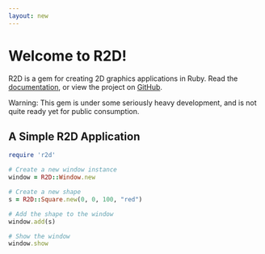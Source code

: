 ```yaml
---
layout: new
---
```


# Welcome to R2D!

R2D is a gem for creating 2D graphics applications in Ruby. Read the [documentation](/docs), or view the project on [GitHub](https://github.com/blacktm/r2d).

<span class="warning"></span> Warning: This gem is under some seriously heavy development, and is not quite ready yet for public consumption.

## A Simple R2D Application

```ruby
require 'r2d'

# Create a new window instance
window = R2D::Window.new

# Create a new shape
s = R2D::Square.new(0, 0, 100, "red")

# Add the shape to the window
window.add(s)

# Show the window
window.show
```

<!--
Aenean lacinia bibendum nulla sed consectetur. Nulla vitae elit libero, a pharetra augue. Vivamus sagittis lacus vel augue laoreet rutrum faucibus dolor auctor. Cras mattis consectetur purus sit amet fermentum. Aenean eu leo quam. Pellentesque ornare sem lacinia quam venenatis vestibulum.

![Challenges](http://learnruby.s3.amazonaws.com/3_final.png)

Duis mollis, est non commodo luctus, nisi erat porttitor ligula, eget lacinia odio sem nec elit.

![Snake Project](http://learnruby.s3.amazonaws.com/4_final.png)

Vivamus sagittis lacus vel augue laoreet rutrum faucibus dolor auctor.

![Fishes Project](http://learnruby.s3.amazonaws.com/5_final.png)

Nullam id dolor id nibh ultricies vehicula ut id elit.

![Side-Scroller Project](http://learnruby.s3.amazonaws.com/6_final.png)

Maecenas faucibus mollis interdum.

# Parturient Tristique Egestas

Donec ullamcorper nulla non metus auctor fringilla. Etiam porta sem malesuada magna mollis euismod. Cum sociis natoque penatibus et magnis dis parturient montes, nascetur ridiculus mus. Maecenas sed diam eget risus varius blandit sit amet non magna. Lorem ipsum dolor sit amet, consectetur adipiscing elit.

<a name="faq"></a>
# FAQ

_Have a question? Contact me above!_

No questions yet.
-->


<!--
<a href="javascript:toggle('1');"></a>

<div id="1" style="display:none">
  <p></p>
</div>
-->
